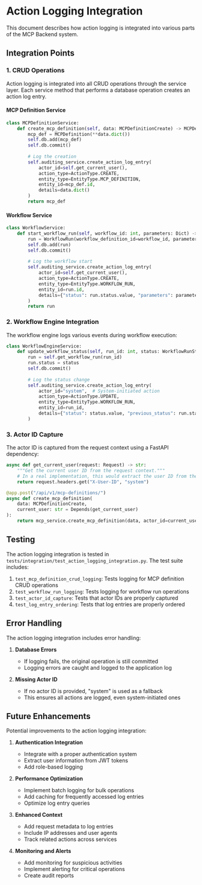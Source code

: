 # Action Logging Integration

This document describes how action logging is integrated into various parts of the MCP Backend system.

## Integration Points

### 1. CRUD Operations

Action logging is integrated into all CRUD operations through the service layer. Each service method that performs a database operation creates an action log entry.

#### MCP Definition Service
```python
class MCPDefinitionService:
    def create_mcp_definition(self, data: MCPDefinitionCreate) -> MCPDefinition:
        mcp_def = MCPDefinition(**data.dict())
        self.db.add(mcp_def)
        self.db.commit()
        
        # Log the creation
        self.auditing_service.create_action_log_entry(
            actor_id=self.get_current_user(),
            action_type=ActionType.CREATE,
            entity_type=EntityType.MCP_DEFINITION,
            entity_id=mcp_def.id,
            details=data.dict()
        )
        return mcp_def
```

#### Workflow Service
```python
class WorkflowService:
    def start_workflow_run(self, workflow_id: int, parameters: Dict) -> WorkflowRun:
        run = WorkflowRun(workflow_definition_id=workflow_id, parameters=parameters)
        self.db.add(run)
        self.db.commit()
        
        # Log the workflow start
        self.auditing_service.create_action_log_entry(
            actor_id=self.get_current_user(),
            action_type=ActionType.CREATE,
            entity_type=EntityType.WORKFLOW_RUN,
            entity_id=run.id,
            details={"status": run.status.value, "parameters": parameters}
        )
        return run
```

### 2. Workflow Engine Integration

The workflow engine logs various events during workflow execution:

```python
class WorkflowEngineService:
    def update_workflow_status(self, run_id: int, status: WorkflowRunStatus):
        run = self.get_workflow_run(run_id)
        run.status = status
        self.db.commit()
        
        # Log the status change
        self.auditing_service.create_action_log_entry(
            actor_id="system",  # System-initiated action
            action_type=ActionType.UPDATE,
            entity_type=EntityType.WORKFLOW_RUN,
            entity_id=run_id,
            details={"status": status.value, "previous_status": run.status.value}
        )
```

### 3. Actor ID Capture

The actor ID is captured from the request context using a FastAPI dependency:

```python
async def get_current_user(request: Request) -> str:
    """Get the current user ID from the request context."""
    # In a real implementation, this would extract the user ID from the auth token
    return request.headers.get("X-User-ID", "system")

@app.post("/api/v1/mcp-definitions/")
async def create_mcp_definition(
    data: MCPDefinitionCreate,
    current_user: str = Depends(get_current_user)
):
    return mcp_service.create_mcp_definition(data, actor_id=current_user)
```

## Testing

The action logging integration is tested in `tests/integration/test_action_logging_integration.py`. The test suite includes:

1. `test_mcp_definition_crud_logging`: Tests logging for MCP definition CRUD operations
2. `test_workflow_run_logging`: Tests logging for workflow run operations
3. `test_actor_id_capture`: Tests that actor IDs are properly captured
4. `test_log_entry_ordering`: Tests that log entries are properly ordered

## Error Handling

The action logging integration includes error handling:

1. **Database Errors**
   - If logging fails, the original operation is still committed
   - Logging errors are caught and logged to the application log

2. **Missing Actor ID**
   - If no actor ID is provided, "system" is used as a fallback
   - This ensures all actions are logged, even system-initiated ones

## Future Enhancements

Potential improvements to the action logging integration:

1. **Authentication Integration**
   - Integrate with a proper authentication system
   - Extract user information from JWT tokens
   - Add role-based logging

2. **Performance Optimization**
   - Implement batch logging for bulk operations
   - Add caching for frequently accessed log entries
   - Optimize log entry queries

3. **Enhanced Context**
   - Add request metadata to log entries
   - Include IP addresses and user agents
   - Track related actions across services

4. **Monitoring and Alerts**
   - Add monitoring for suspicious activities
   - Implement alerting for critical operations
   - Create audit reports 